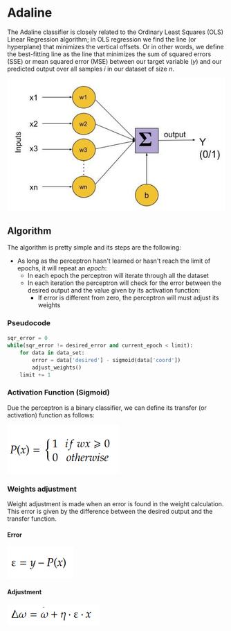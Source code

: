 # Adaline
The Adaline classifier is closely related to the Ordinary Least Squares (OLS) Linear Regression algorithm; in OLS regression we find the line (or hyperplane) that minimizes the vertical offsets. Or in other words, we define the best-fitting line as the line that minimizes the sum of squared errors (SSE) or mean squared error (MSE) between our target variable (*y*) and our predicted output over all samples *i* in our dataset of size *n*.

![alt text][perceptron]

## Algorithm
The algorithm is pretty simple and its steps are the following:
- As long as the perceptron hasn't learned or hasn't reach the limit of epochs, it will repeat an *epoch*:
  - In each epoch the perceptron will iterate through all the dataset
  - In each iteration the perceptron will check for the error between the desired output and the value given by its activation function:
    - If error is different from zero, the perceptron will must adjust its weights

### Pseudocode
```python
sqr_error = 0
while(sqr_error != desired_error and current_epoch < limit):
    for data in data_set:
        error = data['desired'] - sigmoid(data['coord'])
        adjust_weights()
    limit += 1
```
### Activation Function (Sigmoid)
Due the perceptron is a binary classifier, we can define its transfer (or activation) function as follows:

![alt text][activation]

### Weights adjustment
Weight adjustment is made when an error is found in the weight calculation. This error is given by the difference between the desired output and the transfer function.

#### Error
![alt text][error]

#### Adjustment
![alt text][adjust]

[perceptron]: ../img/model.jpeg
[adjust]: ../img/adjust.png
[error]: ../img/error.png
[activation]: ../img/activation.png